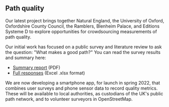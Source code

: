 ## Path quality

Our latest project brings together Natural England, the University of Oxford, Oxfordshire County Council, the Ramblers, Blenheim Palace, and Editions Systeme D to explore opportunities for crowdsourcing measurements of path quality.

Our initial work has focused on a public survey and literature review to ask the question: "What makes a good path?" You can read the survey results and summary here:

- [Summary report](/downloads/what_makes_a_good_path.pdf) (PDF)
- [Full responses](/downloads/what_makes_a_good_path_responses.xlsx) (Excel .xlsx format)

We are now developing a smartphone app, for launch in spring 2022, that combines user surveys and phone sensor data to record quality metrics. These will be available to local authorities, as custodians of the UK's public path network, and to volunteer surveyors in OpenStreetMap.
